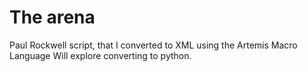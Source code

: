 # The arena 
Paul Rockwell script, that I converted to XML using the Artemis Macro Language
Will explore converting to python.


